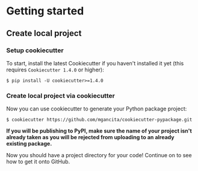 # Getting started

## Create local project

### Setup cookiecutter
To start, install the latest Cookiecutter if you haven't installed it yet (this requires
`Cookiecutter 1.4.0` or higher):  

`$ pip install -U cookiecutter>=1.4.0`

### Create local project via cookiecutter

Now you can use cookiecutter to generate your Python package project:

`$ cookiecutter https://github.com/mgancita/cookiecutter-pypackage.git`

**If you will be publishing to PyPI, make sure the name of your project isn't already taken as you will be rejected from uploading to an already existing package.**

Now you should have a project directory for your code! Continue on to see how to get it onto GitHub.
